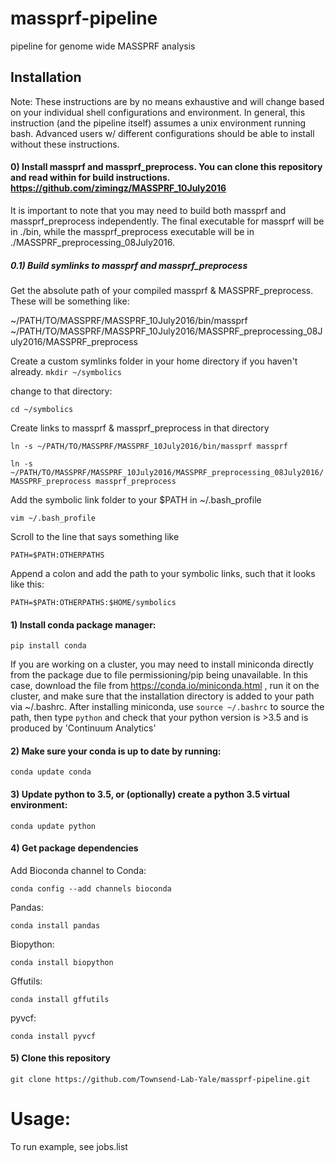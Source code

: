 # massprf-pipeline
pipeline for genome wide MASSPRF analysis

## Installation
Note: These instructions are by no means exhaustive and will change based on your individual shell configurations and environment.  In general, this instruction (and the pipeline itself) assumes a unix environment running bash.  Advanced users w/ different configurations should be able to install without these instructions.
#### 0) Install massprf and massprf_preprocess.  You can clone this repository and read within for build instructions. https://github.com/zimingz/MASSPRF_10July2016

It is important to note that you may need to build both massprf and massprf_preprocess independently.  The final executable for massprf will be in ./bin, while the massprf_preprocess executable will be in ./MASSPRF_preprocessing_08July2016.

##### 0.1) Build symlinks to massprf and massprf_preprocess

Get the absolute path of your compiled massprf & MASSPRF_preprocess.  These will be something like:

~/PATH/TO/MASSPRF/MASSPRF_10July2016/bin/massprf
~/PATH/TO/MASSPRF/MASSPRF_10July2016/MASSPRF_preprocessing_08July2016/MASSPRF_preprocess

Create a custom symlinks folder in your home directory if you haven't already.
`mkdir ~/symbolics`

change to that directory:

`cd ~/symbolics`

Create links to massprf & massprf_preprocess in that directory

`ln -s ~/PATH/TO/MASSPRF/MASSPRF_10July2016/bin/massprf massprf`

`ln -s ~/PATH/TO/MASSPRF/MASSPRF_10July2016/MASSPRF_preprocessing_08July2016/MASSPRF_preprocess massprf_preprocess`

Add the symbolic link folder to your $PATH in ~/.bash_profile

`vim ~/.bash_profile`

Scroll to the line that says something like 

`PATH=$PATH:OTHERPATHS`

Append a colon and add the path to your symbolic links, such that it looks like this:

`PATH=$PATH:OTHERPATHS:$HOME/symbolics`


#### 1) Install conda package manager:

`pip install conda`

If you are working on a cluster, you may need to install miniconda directly from the package due to file permissioning/pip being unavailable.  In this case, download the file from https://conda.io/miniconda.html , run  it on the cluster, and make sure that the installation directory is added to your path via ~/.bashrc.  After installing miniconda, use `source ~/.bashrc` to source the path, then type `python` and check that your python version is >3.5 and is produced by 'Continuum Analytics'

#### 2) Make sure your conda is up to date by running:

`conda update conda`

#### 3) Update python to 3.5, or (optionally) create a python 3.5 virtual environment:

`conda update python`

#### 4) Get package dependencies

Add Bioconda channel to Conda: 

`conda config --add channels bioconda`

Pandas:

`conda install pandas`

Biopython:

`conda install biopython`

Gffutils: 

`conda install gffutils`

pyvcf: 

`conda install pyvcf`

#### 5) Clone this repository

`git clone https://github.com/Townsend-Lab-Yale/massprf-pipeline.git`


# Usage:

To run example, see jobs.list
